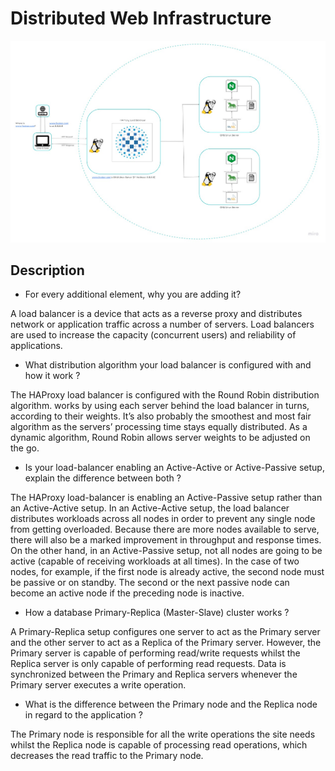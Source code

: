 # Distributed Web Infrastructure

![Alt](https://raw.githubusercontent.com/B3zaleel/0x09-web_infrastructure_design/main/1-distributed_web_infrastructure.jpg)

## Description

* For every additional element, why you are adding it?

A load balancer is a device that acts as a reverse proxy and distributes network or application traffic across a number of servers. Load balancers are used to increase the capacity (concurrent users) and reliability of applications. 

* What distribution algorithm your load balancer is configured with and how it work ?

The HAProxy load balancer is configured with the Round Robin distribution algorithm. 
works by using each server behind the load balancer in turns, according to their weights. It’s also probably the smoothest and most fair algorithm as the servers’ processing time stays equally distributed. As a dynamic algorithm, Round Robin allows server weights to be adjusted on the go.

* Is your load-balancer enabling an Active-Active or Active-Passive setup, explain the difference between both ?

The HAProxy load-balancer is enabling an Active-Passive setup rather than an Active-Active setup. In an Active-Active setup, the load balancer distributes workloads across all nodes in order to prevent any single node from getting overloaded. Because there are more nodes available to serve, there will also be a marked improvement in throughput and response times. On the other hand, in an Active-Passive setup, not all nodes are going to be active (capable of receiving workloads at all times). In the case of two nodes, for example, if the first node is already active, the second node must be passive or on standby. The second or the next passive node can become an active node if the preceding node is inactive.

* How a database Primary-Replica (Master-Slave) cluster works ?

A Primary-Replica setup configures one server to act as the Primary server and the other server to act as a Replica of the Primary server. However, the Primary server is capable of performing read/write requests whilst the Replica server is only capable of performing read requests. Data is synchronized between the Primary and Replica servers whenever the Primary server executes a write operation.

* What is the difference between the Primary node and the Replica node in regard to the application ?

The Primary node is responsible for all the write operations the site needs whilst the Replica node is capable of processing read operations, which decreases the read traffic to the Primary node.
